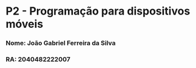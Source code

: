 # P2 - Programação para dispositivos móveis

### Nome:   João Gabriel Ferreira da Silva 
### RA:     2040482222007
